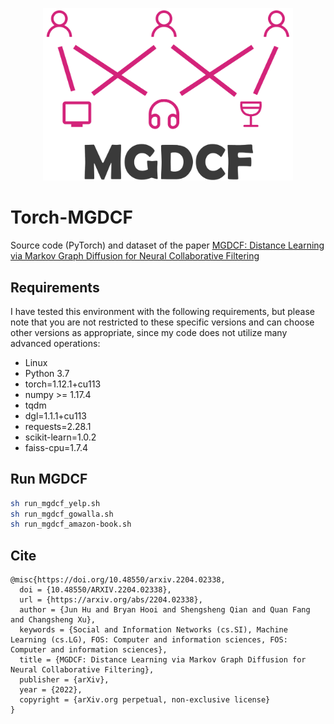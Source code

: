 <p align="center">
<img src="MGDCF_LOGO.png" width="400"/>
</p>


# Torch-MGDCF
Source code (PyTorch) and dataset of the paper [MGDCF: Distance Learning via Markov Graph Diffusion for Neural Collaborative Filtering](https://arxiv.org/abs/2204.02338)




## Requirements

I have tested this environment with the following requirements, but please note that you are not restricted to these specific versions and can choose other versions as appropriate, since my code does not utilize many advanced operations:

+ Linux
+ Python 3.7
+ torch=1.12.1+cu113
+ numpy >= 1.17.4
+ tqdm
+ dgl=1.1.1+cu113
+ requests=2.28.1
+ scikit-learn=1.0.2
+ faiss-cpu=1.7.4


## Run MGDCF

```bash
sh run_mgdcf_yelp.sh
sh run_mgdcf_gowalla.sh
sh run_mgdcf_amazon-book.sh
```






## Cite

```
@misc{https://doi.org/10.48550/arxiv.2204.02338,
  doi = {10.48550/ARXIV.2204.02338},
  url = {https://arxiv.org/abs/2204.02338},
  author = {Jun Hu and Bryan Hooi and Shengsheng Qian and Quan Fang and Changsheng Xu},
  keywords = {Social and Information Networks (cs.SI), Machine Learning (cs.LG), FOS: Computer and information sciences, FOS: Computer and information sciences},
  title = {MGDCF: Distance Learning via Markov Graph Diffusion for Neural Collaborative Filtering},
  publisher = {arXiv},
  year = {2022},
  copyright = {arXiv.org perpetual, non-exclusive license}
}
```